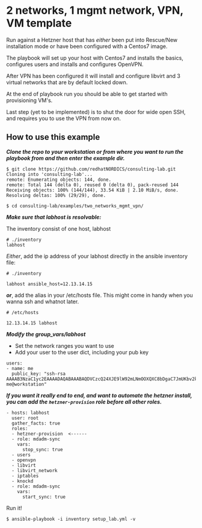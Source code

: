 2 networks, 1 mgmt network, VPN, VM template
===============================

Run against a Hetzner host that has _either_ been put into Rescue/New installation mode or have been configured with a Centos7 image.

The playbook will set up your host with Centos7 and installs the basics, configures users and installs and configures OpenVPN.

After VPN has been configured it will install and configure libvirt and 3 virtual networks that are by default locked down.

At the end of playbook run you should be able to get started with provisioning VM's.

Last step (yet to be implemented) is to shut the door for wide open SSH, and requires you to use the VPN from now on. 

How to use this example
-----------------------

***Clone the repo to your workstation or from where you want to run the playbook from and then enter the example dir.***
```
$ git clone https://github.com/redhatNORDICS/consulting-lab.git
Cloning into 'consulting-lab'...
remote: Enumerating objects: 144, done.
remote: Total 144 (delta 0), reused 0 (delta 0), pack-reused 144
Receiving objects: 100% (144/144), 33.54 KiB | 2.10 MiB/s, done.
Resolving deltas: 100% (29/29), done.

$ cd consulting-lab/examples/two_networks_mgmt_vpn/
```

***Make sure that labhost is resolvable:***

The inventory consist of one host, labhost
``` 
# ./inventory
labhost

```

_Either_, add the ip address of your labhost directly in the ansible inventory file:
```
# ./inventory

labhost ansible_host=12.13.14.15
```

***or***, add the alias in your /etc/hosts file. This might come in handy when you wanna ssh and whatnot later. 
```
# /etc/hosts

12.13.14.15 labhost
```

***Modify the group_vars/labhost***

- Set the network ranges you want to use
- Add your user to the user dict, including your pub key
```
users:
- name: me
  public_key: "ssh-rsa AAAAB3NzaC1yc2EAAAADAQABAAABAQDVCzcQ24XJE9lW92mLNmOOXQXC8bDgaC7JmUKbv2kKh6+AIPnWuIXBuU+zVJrrgzmFT8eiqseOAB6jKNv0VcC1oq6vbeDoSBEaSlh2d+mbWIapYsVYW6zdxq6tzvgB3nuRniblDiGlU0Dne9XRSqKJrgHG+yrK34OhdRPChVZ7AEQhjtYImCCBQpUcz15VfTXkWSDj7TKIzxhm7LuhdhRaAuM74DaYBcZideWVHFlgSTyuEYGToUl4S2ddvD+qZwiY0NOXJzezgn1SBB1UZzSGdtbVtpnZ/iGd7AbV/QlmVSrL+lm9LqknPmMCOeBGaCbEYXVNDCHe0CpB+WNojV9Z me@workstation"
```

  
**_If you want it really end to end, and want to automate the hetzner install, you can add the `hetzner-provision` role before all other roles._**
  
```
- hosts: labhost
  user: root
  gather_facts: true
  roles:
  - hetzner-provision  <------
  - role: mdadm-sync
    vars: 
      stop_sync: true
  - users
  - openvpn
  - libvirt
  - libvirt_network
  - iptables
  - knockd
  - role: mdadm-sync
    vars: 
      start_sync: true
```

Run it! 

```
$ ansible-playbook -i inventory setup_lab.yml -v
```



